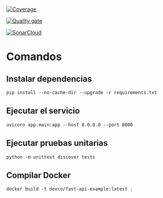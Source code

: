 [![Coverage](https://sonarcloud.io/api/project_badges/measure?project=fastAPISemillero&metric=coverage)](https://sonarcloud.io/summary/new_code?id=fastAPISemillero)

[![Quality gate](https://sonarcloud.io/api/project_badges/quality_gate?project=fastAPISemillero)](https://sonarcloud.io/summary/new_code?id=fastAPISemillero)

[![SonarCloud](https://sonarcloud.io/images/project_badges/sonarcloud-black.svg)](https://sonarcloud.io/summary/new_code?id=fastAPISemillero)

# Comandos
## Instalar dependencias
`pip install --no-cache-dir --upgrade -r requirements.txt`
## Ejecutar el servicio
`uvicorn app.main:app --host 0.0.0.0 --port 8000`
## Ejecutar pruebas unitarias
`python -m unittest discover tests`
## Compilar Docker
`docker build -t devco/fast-api-example:latest .`
